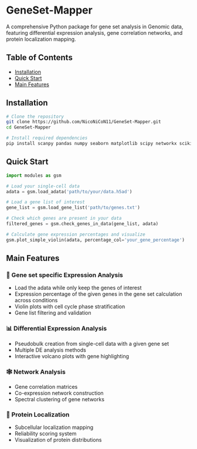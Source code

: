 # GeneSet-Mapper

A comprehensive Python package for gene set analysis in Genomic data, featuring differential expression analysis, gene correlation networks, and protein localization mapping.

## Table of Contents
- [Installation](#installation)
- [Quick Start](#quick-start)
- [Main Features](#main-features)

## Installation

```bash
# Clone the repository
git clone https://github.com/NicoNiCoN11/GeneSet-Mapper.git
cd GeneSet-Mapper

# Install required dependencies
pip install scanpy pandas numpy seaborn matplotlib scipy networkx scikit-learn
```

## Quick Start

```python
import modules as gsm

# Load your single-cell data
adata = gsm.load_adata('path/to/your/data.h5ad')

# Load a gene list of interest
gene_list = gsm.load_gene_list('path/to/genes.txt')

# Check which genes are present in your data
filtered_genes = gsm.check_genes_in_data(gene_list, adata)

# Calculate gene expression percentages and visualize
gsm.plot_simple_violin(adata, percentage_col='your_gene_percentage')
```

## Main Features

### 🧬 Gene set specific Expression Analysis
- Load the adata while only keep the genes of interest
- Expression percentage of the given genes in the gene set calculation across conditions
- Violin plots with cell cycle phase stratification
- Gene list filtering and validation

### 📊 Differential Expression Analysis
- Pseudobulk creation from single-cell data with a given gene set
- Multiple DE analysis methods
- Interactive volcano plots with gene highlighting

### 🕸️ Network Analysis
- Gene correlation matrices
- Co-expression network construction
- Spectral clustering of gene networks

### 🎯 Protein Localization
- Subcellular localization mapping
- Reliability scoring system
- Visualization of protein distributions

